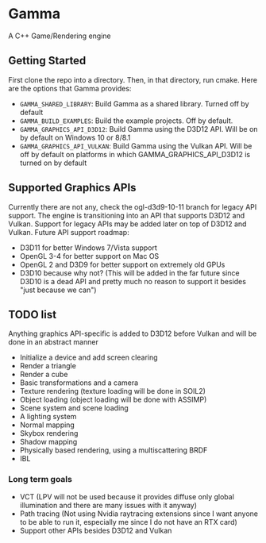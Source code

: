 # Gamma
A C++ Game/Rendering engine
## Getting Started
First clone the repo into a directory. Then, in that directory, run cmake. Here are the options that Gamma provides:
- `GAMMA_SHARED_LIBRARY`: Build Gamma as a shared library. Turned off by default
- `GAMMA_BUILD_EXAMPLES`: Build the example projects. Off by default.
- `GAMMA_GRAPHICS_API_D3D12`: Build Gamma using the D3D12 API. Will be on by default on Windows 10 or 8/8.1
- `GAMMA_GRAPHICS_API_VULKAN`: Build Gamma using the Vulkan API. Will be off by default on platforms in which GAMMA_GRAPHICS_API_D3D12 is turned on by default
## Supported Graphics APIs
Currently there are not any, check the ogl-d3d9-10-11 branch for legacy API support. The engine is transitioning into an API that supports D3D12 and Vulkan. Support for legacy APIs may be added later on top of D3D12 and Vulkan.
Future API support roadmap:
- D3D11 for better Windows 7/Vista support
- OpenGL 3-4 for better support on Mac OS 
- OpenGL 2 and D3D9 for better support on extremely old GPUs
- D3D10 because why not? (This will be added in the far future since D3D10 is a dead API and pretty much no reason to support it besides "just because we can")
## TODO list
Anything graphics API-specific is added to D3D12 before Vulkan and will be done in an abstract manner
- Initialize a device and add screen clearing
- Render a triangle
- Render a cube 
- Basic transformations and a camera 
- Texture rendering (texture loading will be done in SOIL2)
- Object loading (object loading will be done with ASSIMP)
- Scene system and scene loading
- A lighting system
- Normal mapping
- Skybox rendering
- Shadow mapping
- Physically based rendering, using a multiscattering BRDF
- IBL
### Long term goals
- VCT (LPV will not be used because it provides diffuse only global illumination and there are many issues with it anyway)
- Path tracing (Not using Nvidia raytracing extensions since I want anyone to be able to run it, especially me since I do not have an RTX card)
- Support other APIs besides D3D12 and Vulkan


